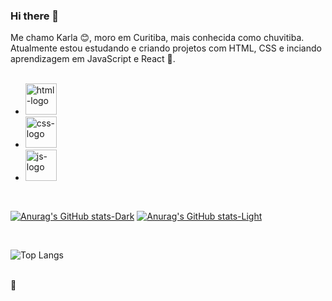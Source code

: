 ### Hi there 👋

Me chamo Karla :blush:, moro em Curitiba, mais conhecida como chuvitiba. 
<br>
Atualmente estou estudando e criando projetos com HTML, CSS e inciando aprendizagem em JavaScript e React :orange_book:. 
<br>
<br>
- <img src="https://img.shields.io/badge/HTML5-E34F26?style=for-the-badge&logo=html5&logoColor=whit" alt="html-logo" heidht="30px" width="50px"/>
- <img src="https://img.shields.io/badge/CSS-239120?&style=for-the-badge&logo=css3&logoColor=white" alt="css-logo" heidht="30px" width="50px"/>
- <img src="https://img.shields.io/badge/JavaScript-F7DF1E?style=for-the-badge&logo=javascript&logoColor=black" alt="js-logo" heidht="30px" width="50px"/>
<br>


[![Anurag's GitHub stats-Dark](https://github-readme-stats.vercel.app/api?username=karlaweyla&show_icons=true&theme=dark#gh-dark-mode-only)](https://github.com/anuraghazra/github-readme-stats#gh-dark-mode-only)
[![Anurag's GitHub stats-Light](https://github-readme-stats.vercel.app/api?username=karlaweyla&show_icons=true&theme=default#gh-light-mode-only)](https://github.com/anuraghazra/github-readme-stats#gh-light-mode-only)

<br>

![Top Langs](https://github-readme-stats.vercel.app/api/top-langs/?username=karlaweyla&layout=compact)
<br>
<br>

:purple_heart:
